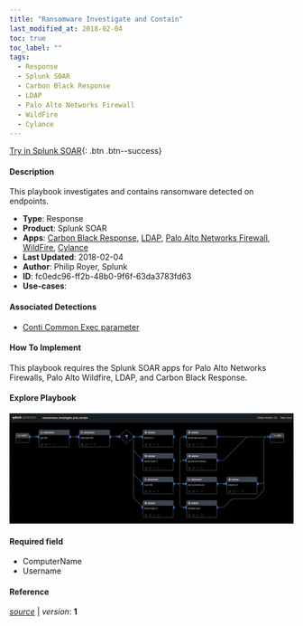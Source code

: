```yaml
---
title: "Ransomware Investigate and Contain"
last_modified_at: 2018-02-04
toc: true
toc_label: ""
tags:
  - Response
  - Splunk SOAR
  - Carbon Black Response
  - LDAP
  - Palo Alto Networks Firewall
  - WildFire
  - Cylance
---
```


[Try in Splunk SOAR](https://www.splunk.com/en_us/software/splunk-security-orchestration-and-automation.html){: .btn .btn--success}

#### Description

This playbook investigates and contains ransomware detected on endpoints.

- **Type**: Response
- **Product**: Splunk SOAR
- **Apps**: [Carbon Black Response](https://splunkbase.splunk.com/apps?keyword=carbon+black+response&filters=product%3Asoar), [LDAP](https://splunkbase.splunk.com/apps?keyword=ldap&filters=product%3Asoar), [Palo Alto Networks Firewall](https://splunkbase.splunk.com/apps?keyword=palo+alto+networks+firewall&filters=product%3Asoar), [WildFire](https://splunkbase.splunk.com/apps?keyword=wildfire&filters=product%3Asoar), [Cylance](https://splunkbase.splunk.com/apps?keyword=cylance&filters=product%3Asoar)
- **Last Updated**: 2018-02-04
- **Author**: Philip Royer, Splunk
- **ID**: fc0edc96-ff2b-48b0-9f6f-63da3783fd63
- **Use-cases**:

#### Associated Detections
























































































































































































* [Conti Common Exec parameter](/endpoint/624919bc-c382-11eb-adcc-acde48001122/)





















































































































































































































































































































































































































































































































































































































































































































































































































































































































































































































































































































































































































































































































#### How To Implement
This playbook requires the Splunk SOAR apps for Palo Alto Networks Firewalls, Palo Alto Wildfire, LDAP, and Carbon Black Response.


#### Explore Playbook

![explore](https://raw.githubusercontent.com/splunk/security_content/develop/playbooks/ransomware_investigate_and_contain.png)

#### Required field
* ComputerName
* Username


#### Reference



[*source*](https://github.com/splunk/security_content/tree/develop/playbooks/ransomware_investigate_and_contain.yml) \| *version*: **1**